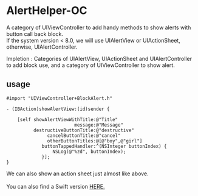 # AlertHelper-OC

A category of UIViewController to add handy methods to show alerts with button call back block.<br>
If the system version < 8.0, we will use UIAlertView or UIActionSheet, otherwise, UIAlertController.<br>

Impletion :
Categories of UIAlertView, UIActionSheet and UIAlertController to add block use, and a category of UIViewController to show alert.<br>

usage
---
```
#import "UIViewController+BlockAlert.h"
```
```
- (IBAction)showAlertView:(id)sender {
    
    [self showAlertViewWithTitle:@"Title"
                         message:@"Message"
          destructiveButtonTitle:@"destructive"
               cancelButtonTitle:@"cancel"
               otherButtonTitles:@[@"boy",@"girl"]
             buttonTappedHandler:^(NSInteger buttonIndex) {
                 NSLog(@"%zd", buttonIndex);
             }];
}
 ```
  
  We can also show an action sheet just almost like above.<br>
  <br>
  You can also find a Swift version [HERE.](https://github.com/DingHub/AlertHelper-Swift)
  
